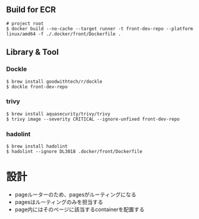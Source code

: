 ## Build for ECR

```
# project root
$ docker build --no-cache --target runner -t front-dev-repo --platform linux/amd64 -f ./.docker/front/Dockerfile .
```

## Library & Tool
### Dockle

```
$ brew install goodwithtech/r/dockle
$ dockle front-dev-repo
```

### trivy

```
$ brew install aquasecurity/trivy/trivy
$ trivy image --severity CRITICAL --ignore-unfixed front-dev-repo
```

### hadolint

```
$ brew install hadolint
$ hadolint --ignore DL3018 .docker/front/Dockerfile
```


# 設計

- pageルーターのため、pagesがルーティングになる
- pagesはルーティングのみを担当する
- page内にはそのページに該当するcontainerを配置する